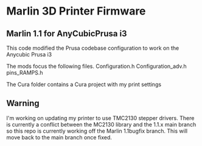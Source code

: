 # Marlin 3D Printer Firmware

## Marlin 1.1 for AnyCubicPrusa i3
This code modified the Prusa codebase configuration to work on the Anycubic Prusa i3

The mods focus the following files.
Configuration.h
Configuration_adv.h
pins_RAMPS.h

The Cura folder contains a Cura project with my print settings

## Warning
I'm working on updating my printer to use TMC2130 stepper drivers.
There is currently a conflict between the MC2130 library and the 1.1.x main branch so this repo is currently working off the Marlin 1.1bugfix branch.
This will move back to the main branch once fixed.
